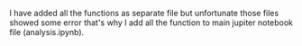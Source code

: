 I have added all the functions as separate file but unfortunate those files showed some error that's why I add all the function to main jupiter notebook file (analysis.ipynb).
